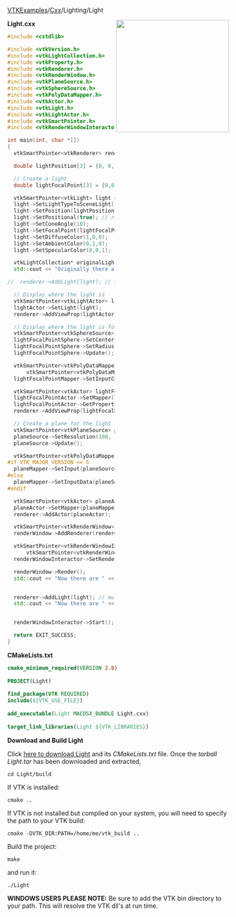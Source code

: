 [VTKExamples](Home)/[Cxx](Cxx)/Lighting/Light

<img align="right" src="https://github.com/lorensen/VTKExamples/raw/master/Testing/Baseline/Lighting/TestLight.png" width="256" />

**Light.cxx**
```c++
#include <cstdlib>

#include <vtkVersion.h>
#include <vtkLightCollection.h>
#include <vtkProperty.h>
#include <vtkRenderer.h>
#include <vtkRenderWindow.h>
#include <vtkPlaneSource.h>
#include <vtkSphereSource.h>
#include <vtkPolyDataMapper.h>
#include <vtkActor.h>
#include <vtkLight.h>
#include <vtkLightActor.h>
#include <vtkSmartPointer.h>
#include <vtkRenderWindowInteractor.h>

int main(int, char *[])
{
  vtkSmartPointer<vtkRenderer> renderer = vtkSmartPointer<vtkRenderer>::New();

  double lightPosition[3] = {0, 0, 1};

  // Create a light
  double lightFocalPoint[3] = {0,0,0};

  vtkSmartPointer<vtkLight> light = vtkSmartPointer<vtkLight>::New();
  light->SetLightTypeToSceneLight();
  light->SetPosition(lightPosition[0], lightPosition[1], lightPosition[2]);
  light->SetPositional(true); // required for vtkLightActor below
  light->SetConeAngle(10);
  light->SetFocalPoint(lightFocalPoint[0], lightFocalPoint[1], lightFocalPoint[2]);
  light->SetDiffuseColor(1,0,0);
  light->SetAmbientColor(0,1,0);
  light->SetSpecularColor(0,0,1);

  vtkLightCollection* originalLights = renderer->GetLights();
  std::cout << "Originally there are " << originalLights->GetNumberOfItems() << " lights." << std::endl;

//  renderer->AddLight(light); // can't do this here - must do this after the renderWindow->Render() below

  // Display where the light is
  vtkSmartPointer<vtkLightActor> lightActor = vtkSmartPointer<vtkLightActor>::New();
  lightActor->SetLight(light);
  renderer->AddViewProp(lightActor);

  // Display where the light is focused
  vtkSmartPointer<vtkSphereSource> lightFocalPointSphere = vtkSmartPointer<vtkSphereSource>::New();
  lightFocalPointSphere->SetCenter(lightFocalPoint);
  lightFocalPointSphere->SetRadius(.1);
  lightFocalPointSphere->Update();

  vtkSmartPointer<vtkPolyDataMapper> lightFocalPointMapper =
      vtkSmartPointer<vtkPolyDataMapper>::New();
  lightFocalPointMapper->SetInputConnection(lightFocalPointSphere->GetOutputPort());

  vtkSmartPointer<vtkActor> lightFocalPointActor = vtkSmartPointer<vtkActor>::New();
  lightFocalPointActor->SetMapper(lightFocalPointMapper);
  lightFocalPointActor->GetProperty()->SetColor(1.0, 1.0, 0.0); //(R,G,B)
  renderer->AddViewProp(lightFocalPointActor);

  // Create a plane for the light to shine on
  vtkSmartPointer<vtkPlaneSource> planeSource = vtkSmartPointer<vtkPlaneSource>::New();
  planeSource->SetResolution(100, 100);
  planeSource->Update();

  vtkSmartPointer<vtkPolyDataMapper> planeMapper = vtkSmartPointer<vtkPolyDataMapper>::New();
#if VTK_MAJOR_VERSION <= 5
  planeMapper->SetInput(planeSource->GetOutput());
#else
  planeMapper->SetInputData(planeSource->GetOutput());
#endif

  vtkSmartPointer<vtkActor> planeActor = vtkSmartPointer<vtkActor>::New();
  planeActor->SetMapper(planeMapper);
  renderer->AddActor(planeActor);

  vtkSmartPointer<vtkRenderWindow> renderWindow = vtkSmartPointer<vtkRenderWindow>::New();
  renderWindow->AddRenderer(renderer);

  vtkSmartPointer<vtkRenderWindowInteractor> renderWindowInteractor =
      vtkSmartPointer<vtkRenderWindowInteractor>::New();
  renderWindowInteractor->SetRenderWindow(renderWindow);

  renderWindow->Render();
  std::cout << "Now there are " << originalLights->GetNumberOfItems() << " lights." << std::endl;


  renderer->AddLight(light); // must do this after renderWindow->Render();
  std::cout << "Now there are " << originalLights->GetNumberOfItems() << " lights." << std::endl;


  renderWindowInteractor->Start();

  return EXIT_SUCCESS;
}
```
**CMakeLists.txt**
```cmake
cmake_minimum_required(VERSION 2.8)
 
PROJECT(Light)
 
find_package(VTK REQUIRED)
include(${VTK_USE_FILE})
 
add_executable(Light MACOSX_BUNDLE Light.cxx)
 
target_link_libraries(Light ${VTK_LIBRARIES})
```

**Download and Build Light**

Click [here to download Light](https://github.com/lorensen/VTKWikiExamplesTarballs/raw/master/Light.tar) and its *CMakeLists.txt* file.
Once the *tarball Light.tar* has been downloaded and extracted,
```
cd Light/build 
```
If VTK is installed:
```
cmake ..
```
If VTK is not installed but compiled on your system, you will need to specify the path to your VTK build:
```
cmake -DVTK_DIR:PATH=/home/me/vtk_build ..
```
Build the project:
```
make
```
and run it:
```
./Light
```
**WINDOWS USERS PLEASE NOTE:** Be sure to add the VTK bin directory to your path. This will resolve the VTK dll's at run time.

